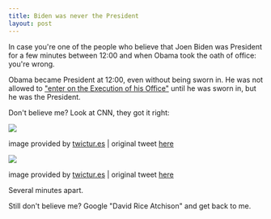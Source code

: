 ```yaml
---
title: Biden was never the President
layout: post
---
```


In case you're one of the people who believe that Joen Biden was
President for a few minutes between 12:00 and when Obama took the
oath of office: you're wrong.

Obama became President at 12:00, even without being sworn in. He
was not allowed to ["enter on the Execution of his Office"][A2S1]
until he was sworn in, but he was the President.

Don't believe me?  Look at CNN, they got it right:


<div>
<p><img src="http://twictur.es/i/1133754472.gif" /></p>
<p>image provided by <a href="http://twictur.es">twictur.es</a> | original tweet <a href="http://twitter.com/cnnbrk/statuses/1133754472">here</a></p>
</div>

<div>
<p><img src="http://twictur.es/i/1133792613.gif" /></p>
<p>image provided by <a href="http://twictur.es">twictur.es</a> | original tweet <a href="http://twitter.com/cnnbrk/statuses/1133792613">here</a></p>
</div>

Several minutes apart.

Still don't believe me?  Google "David Rice Atchison" and get back to me.


[A2S1]: http://www.usconstitution.net/const.html#Article2
